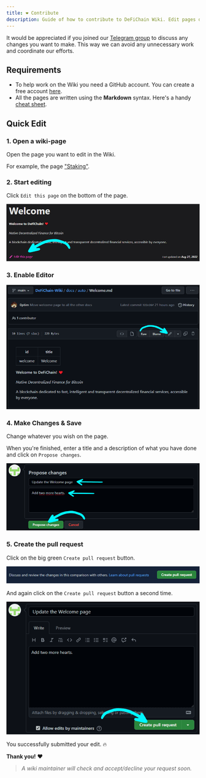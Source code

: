 ```yaml
---
title: ❤ Contribute
description: Guide of how to contribute to DeFiChain Wiki. Edit pages directly on Github and propose changes.
---
```


It would be appreciated if you joined our [Telegram group](https://t.me/defichain_wiki) to discuss any changes you want to make. This way we can avoid any unnecessary work and coordinate our efforts.

## Requirements

- To help work on the Wiki you need a GitHub account. You can create a free account [here](https://github.com/join).
- All the pages are written using the **Markdown** syntax. Here's a handy [cheat sheet](https://www.markdownguide.org/cheat-sheet/).

## Quick Edit

### 1. Open a wiki-page

Open the page you want to edit in the Wiki.

For example, the page ["Staking"](./Staking.md).

### 2. Start editing

Click `Edit this page` on the bottom of the page.

![](./../media/contribute_EN_edit-this-page.png)

### 3. Enable Editor

![](./../media/contribute_EN_enable-editor.png)

### 4. Make Changes & Save

Change whatever you wish on the page.

When you're finished, enter a title and a description of what you have done and click on `Propose changes`.

![](./../media/contribute_EN_propose.png)

### 5. Create the pull request

Click on the big green `Create pull request` button.

![](./../media/contribute_EN_pull-request.png)

And again click on the `Create pull request` button a second time.

![](./../media/contribute_EN_pull-request-2.png)

You successfully submitted your edit. 🔥

**Thank you!** ❤

> _A wiki maintainer will check and accept/decline your request soon._
